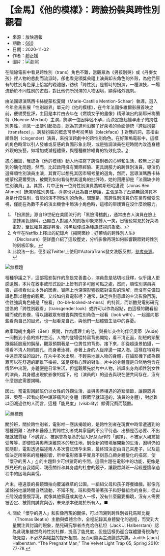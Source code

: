# 【金馬】《他的模樣》：跨臉扮裝與跨性別觀看

- 來源：放映週報
- 期數：[680](https://funscreen.tfai.org.tw/sites/default/files/styles/node_main_img/public/upload/node/article/field_image/rv6801p.jpg?itok=tJqCPtQP)
- 日期：2020-11-02
- 作者：趙正媛
- 圖片：![劇照](https://funscreen.tfai.org.tw/sites/default/files/styles/node_main_img/public/upload/node/article/field_image/rv6801p.jpg?itok=tJqCPtQP)

在院線電影中看見跨性別（trans）角色不難，當觀眾為《男孩別哭》或《丹麥女孩》裡人物的悲劇而流淚時，卻也看見頒獎典禮上演員卸去角色的外殼，為他們原有的性別角色穿上恰當的晚禮服，彷彿「跨性別」是暫時的扮演，一種演技，一場流動於不同性別的遊戲，對比他們所扮演的人物困境，顯得格外諷刺。

由法國導演瑪西卡絲媞蒙松夏爾（Marie-Castille Mention-Schaar）執導，選入今年金馬影展「性別越界」單元的《他的模樣》，在今年法國多維爾影展首映之前，便備受批評，主因是本片由去年在《燃燒女子的畫像》精采演出的諾耶米梅蘭特（Noémie Merlant）主演，飾演一位因伴侶不孕，而決定擔起懷孕產子的跨性別男性，消息一出便引起指責，認為其選角沿襲了好萊塢的負面傳統「跨臉扮裝（transface）」。跨臉扮裝的概念可參考扮黑臉（blackface）[1](#fn1) 對應的詞，意指由順性別（cisgender）演員，來扮演跨劇中的跨性別角色。在好萊塢電影中，這樣的角色時常以引人發噱或反感的負面形象出現，或是強調演員在短時間內改造身體外觀的技藝，如增加或減輕體重，與種種維妙維肖的特效化妝。[2](#fn2)

憑心而論，我認為《他的模樣》動人地描寫了跨性別者的心境和生活，較無上述提到的醜化問題，然而，比起啟用擁有實際經驗、更具說服力的跨性別演員，導演仍選擇順性別演員主演，其實可以想見其因市場考量的選角，然而，當導演瑪西卡絲媞蒙松夏爾受訪，被問到如何看待對其選角的批評時，她的回應卻是「法國缺少跨性別演員」[3](#fn3)。其實，片中正有一位跨性別演員喬納斯班哈邁德（Jonas Ben Ahmed）飾演順性別男性，導演也以此為自己辯護，主張是為了凸顯無論演員本身是什麼性別，皆能扮演不同性別的角色。問題是，當跨性別演員仍在業界備受忽視，僅能在為數不多的演出機會中飾演小角色時，這樣的辯護實在沒什麼說服力。

1. 「扮黑臉」源自19世紀在美國流行的「黑臉滑稽劇」，通常由白人演員在臉上塗抹黑色顏料，凸顯白人對黑人的刻板印象來搏人一笑，日後也常見於好萊塢電影，至民權意識提昇後，扮黑臉便成為種族歧視的象徵。[↩](#ref1 "Jump back to footnote 1 in the text.")
2. 今年在Netflix上釋出的紀錄片《揭開面紗：好萊塢的跨性別人生》（Disclosure）便詳盡介紹了這段歷史，分析影像再現如何影響觀眾對跨性別的刻板印象。[↩](#ref2 "Jump back to footnote 2 in the text.")
3. 此說法一出，便引起Twitter上使用#ActoraTrans發文洗版反對，[參考來源](https://www.rtl.fr/culture/cine-series/actoratrans-oui-les-acteurs-et-actrices-trans-et-non-binaires-existent-7800646833)。[↩](#ref3 "Jump back to footnote 3 in the text.")

![無標題](https://live.staticflickr.com/65535/50561838932_9810d3339d.jpg)

種種爭議之下，這部電影製作的愈是完善盡心，演員愈是貼切地詮釋，似乎讓人更感遺憾，本片在敘事或形式設計上皆有許多可圈可點之處，然而，順性別演員與否，這樣看似文本外的因素，實際上也深深影響觀眾對電影的理解，而沒有先備知識也難以體會的觀眾，又該如何看電影呢？通常，缺乏性別意識的主流影像再現，往往強調角色總是「被看」（to-be-looked-at-ness）的特質，而新酷兒電影研究提倡的「跨性別觀看」（transgender look）或許可以作為起點，由這樣的觀看組織而成的影像，得以讓觀眾有機會與跨性別角色一起看（look with），一起迎向那些看向自己的目光，也一起看見自己，與他們一起體驗生活中的喜憂。

故事環繞主角班（Ben）展開，作為護理士的他，與長年交往的伴侶奧蒂（Aude）一同搬到小島的鄉村生活。人物的登場從特寫背影開始，看不清正面，削短的頭髮跟綿延臉龐的鬍鬚，觀眾預期著是一位男性的背影，接下來，卻從超遠景拍攝，一樣看不清人物的臉孔，而身著泳褲、赤著上身的人從岸邊一躍入海。這樣在特寫與中遠景來往的設計，在片中多次出現，不輕易地讓人物的身體，在攝影機下成為觀眾可以在舒適的距離下檢視、滿足窺看心理的對象。片中的身體僅是自然地包含在情節中出現，身體便是日常生活，但當觀眾先於片中人物，辨識出身為順性別女性的演員，其身體出現於影像的當下，他（演員的）的過去與現在便共同存在，沒有什麼謎底需要揭曉。

因此，當電影回顧班仍以女性的外觀生活，並與奧蒂相遇的追絮情節，讓觀眾與班、奧蒂一起看向鏡中讓班痛苦的身體（觀眾早就知道的，演員的身體），對於難以回溯過往的人而言，這種「能見度」（visibility）顯得冗贅而殘酷。

![無標題](https://live.staticflickr.com/65535/50560965173_2b1cf3ae3a.jpg)

關於班，關於跨性別者，電影唯一應該揭曉的，是跨性別者在現實中時常遭遇到的種種困難：法律和醫療上對跨性別者或其家庭的不公平待遇、出櫃是否必要、不出櫃就被質疑「不誠實」、被誤會為是基於個人好惡而作的「選擇」、不被家人親友接受等等，即便班與奧蒂遠離原本的居住地，到全新的環境展開新的生活，困境仍如影隨形，電影透過描述兩人多次嘗試懷孕未果，最終班決定由自己來產子，以及這個決定所帶來的種種影響，所幸電影敘事平實且不刻意凸顯身體變化的描寫，使「懷孕的男人」[4](#fn4) 的主題鮮少可供獵奇的空間，這個主題在電影中的功能，更像是照見班的自我認同、親密關係和其身處的社會的鏡子，讓觀眾與班一起經歷懷孕過程中的困境與喜悅。

片末，極遠景的長鏡頭拍向覆滿綠草的公園，一組組父母和孩子野餐嬉戲，影像充滿餘裕地讓時間自然流動，不知不覺，班和奧蒂帶著孩子和野餐組合的身影，從山丘隱沒處慢慢浮現，就像其他家庭或其他人一樣，沒有什麼需要揭曉，沒有人需要被否定、被質問誠實與否，未來原本便屬於所有人。■

4. 關於「懷孕的男人」和影像再現的關係，可以回溯到跨性別者托馬斯比提（Thomas Beatie）主動與媒體合作，全程記錄其身體變化的過程，而受到大量關注與討論的現象，酷兒研究學者杰克哈伯私坦（Jack J. Halberstam）認為此現象雖然為跨性別社群，提高了能見度，但是這樣仍迎合媒體獵奇視角的能見度，不必然與權益的提升相關，反而可能與主流論述共謀。Judith (Jack) Halberstam. “The Pregnant Man,” The Velvet Light Trap 65, Spring 2010: 77-78.[↩](#ref4 "Jump back to footnote 4 in the text.")